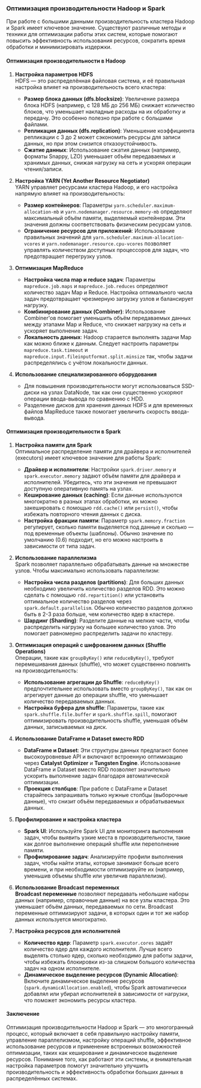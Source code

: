 ### Оптимизация производительности Hadoop и Spark

При работе с большими данными производительность кластера Hadoop и Spark имеет ключевое значение. Существуют различные методы и техники для оптимизации работы этих систем, которые помогают повысить эффективность использования ресурсов, сократить время обработки и минимизировать издержки.

#### Оптимизация производительности в Hadoop

1. **Настройка параметров HDFS**  
   HDFS — это распределённая файловая система, и её правильная настройка влияет на производительность всего кластера:
   - **Размер блока данных (dfs.blocksize)**: Увеличение размера блока HDFS (например, с 128 МБ до 256 МБ) снижает количество блоков, что уменьшает накладные расходы на их обработку и передачу. Это особенно полезно при работе с большими файлами.
   - **Репликация данных (dfs.replication)**: Уменьшение коэффициента репликации с 3 до 2 может сэкономить ресурсы для записи данных, но при этом снизится отказоустойчивость.
   - **Сжатие данных**: Использование сжатия данных (например, форматы Snappy, LZO) уменьшает объём передаваемых и хранимых данных, снижая нагрузку на сеть и ускоряя операции чтения/записи.

2. **Настройка YARN (Yet Another Resource Negotiator)**  
   YARN управляет ресурсами кластера Hadoop, и его настройка напрямую влияет на производительность:
   - **Размер контейнеров**: Параметры `yarn.scheduler.maximum-allocation-mb` и `yarn.nodemanager.resource.memory-mb` определяют максимальный объём памяти, выделяемый контейнерам. Эти значения должны соответствовать физическим ресурсам узлов.
   - **Ограничение ресурсов для приложений**: Использование правильных значений для `yarn.scheduler.maximum-allocation-vcores` и `yarn.nodemanager.resource.cpu-vcores` позволяет управлять количеством доступных процессоров для задач, что предотвращает перегрузку узлов.

3. **Оптимизация MapReduce**  
   - **Настройка числа map и reduce задач**: Параметры `mapreduce.job.maps` и `mapreduce.job.reduces` определяют количество задач Map и Reduce. Настройка оптимального числа задач предотвращает чрезмерную загрузку узлов и балансирует нагрузку.
   - **Комбинирование данных (Combiner)**: Использование Combiner'ов помогает уменьшить объём передаваемых данных между этапами Map и Reduce, что снижает нагрузку на сеть и ускоряет выполнение задач.
   - **Локальность данных**: Hadoop старается выполнять задачи Map как можно ближе к данным. Следует настроить параметры `mapreduce.task.timeout` и `mapreduce.input.fileinputformat.split.minsize` так, чтобы задачи распределялись с учётом локальности данных.

4. **Использование специализированного оборудования**  
   - Для повышения производительности могут использоваться SSD-диски на узлах DataNode, так как они существенно ускоряют операции ввода-вывода по сравнению с HDD.
   - Разделение дисков для хранения данных HDFS и для временных файлов MapReduce также помогает увеличить скорость ввода-вывода.

#### Оптимизация производительности в Spark

1. **Настройка памяти для Spark**  
   Оптимальное распределение памяти для драйвера и исполнителей (executors) имеет ключевое значение для работы Spark:
   - **Драйвер и исполнители**: Настройки `spark.driver.memory` и `spark.executor.memory` задают объём памяти для драйвера и исполнителей. Убедитесь, что эти значения не превышают доступную оперативную память на узлах.
   - **Кеширование данных (caching)**: Если данные используются многократно в разных этапах обработки, их можно закешировать с помощью `rdd.cache()` или `persist()`, чтобы избежать повторного чтения данных с диска.
   - **Настройка фракции памяти**: Параметр `spark.memory.fraction` регулирует, сколько памяти выделяется под данные и сколько — под временные объекты (шаблоны). Обычно значение по умолчанию (0.6) подходит, но его можно настроить в зависимости от типа задач.

2. **Использование параллелизма**  
   Spark позволяет параллельно обрабатывать данные на множестве узлов. Чтобы максимально использовать параллелизм:
   - **Настройка числа разделов (partitions)**: Для больших данных необходимо увеличить количество разделов RDD. Это можно сделать с помощью `rdd.repartition()` или установить оптимальное количество разделов через `spark.default.parallelism`. Обычно количество разделов должно быть в 2-3 раза больше, чем количество ядер в кластере.
   - **Шардинг (Sharding)**: Разделите данные на мелкие части, чтобы распределить нагрузку на большее количество узлов. Это помогает равномерно распределить задачи по кластеру.

3. **Оптимизация операций с шифрованием данных (Shuffle Operations)**  
   Операции, такие как `groupByKey()` или `reduceByKey()`, требуют перемешивания данных (shuffle), что может существенно повлиять на производительность:
   - **Использование агрегации до Shuffle**: `reduceByKey()` предпочтительнее использовать вместо `groupByKey()`, так как он агрегирует данные до операции shuffle, что уменьшает количество передаваемых данных.
   - **Настройка буфера для shuffle**: Параметры, такие как `spark.shuffle.file.buffer` и `spark.shuffle.spill`, помогают оптимизировать производительность shuffle, уменьшая объём данных, записываемых на диск.

4. **Использование DataFrame и Dataset вместо RDD**  
   - **DataFrame и Dataset**: Эти структуры данных предлагают более высокоуровневые API и включают встроенную оптимизацию через **Catalyst Optimizer** и **Tungsten Engine**. Использование DataFrame и Dataset вместо RDD позволяет значительно ускорить выполнение задач благодаря автоматической оптимизации.
   - **Проекция столбцов**: При работе с DataFrame и Dataset старайтесь запрашивать только нужные столбцы (выборочные данные), что снизит объём передаваемых и обрабатываемых данных.

5. **Профилирование и настройка кластера**  
   - **Spark UI**: Используйте Spark UI для мониторинга выполнения задач, чтобы выявить узкие места в производительности, такие как долгое выполнение операций shuffle или переполнение памяти.
   - **Профилирование задач**: Анализируйте профили выполнения задач, чтобы найти этапы, которые занимают больше всего времени, и при необходимости оптимизируйте их (например, уменьшив объемы shuffle или увеличив параллелизм).

6. **Использование Broadcast переменных**  
   **Broadcast переменные** позволяют передавать небольшие наборы данных (например, справочные данные) на все узлы кластера. Это уменьшает объём данных, передаваемых по сети. Broadcast переменные оптимизируют задачи, в которых один и тот же набор данных используется многократно.

7. **Настройка ресурсов для исполнителей**  
   - **Количество ядер**: Параметр `spark.executor.cores` задаёт количество ядер для каждого исполнителя. Лучше всего выделять столько ядер, сколько необходимо для работы задачи, чтобы избежать блокировки из-за слишком большого количества задач на одном исполнителе.
   - **Динамическое выделение ресурсов (Dynamic Allocation)**: Включите динамическое выделение ресурсов (`spark.dynamicAllocation.enabled`), чтобы Spark автоматически добавлял или убирал исполнителей в зависимости от нагрузки, что поможет экономить ресурсы кластера.

#### Заключение

Оптимизация производительности Hadoop и Spark — это многогранный процесс, который включает в себя правильную настройку памяти, управление параллелизмом, настройку операций shuffle, эффективное использование ресурсов и применение встроенных возможностей оптимизации, таких как кеширование и динамическое выделение ресурсов. Понимание того, как работают эти системы, и внимательная настройка параметров помогут значительно улучшить производительность и эффективность обработки больших данных в распределённых системах.